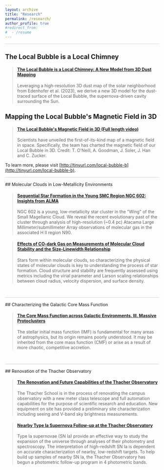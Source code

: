 ```yaml
---
layout: archive
title: "Research"
permalink: /research/
author_profile: true
#redirect_from:
#  - /resume
---
```


<hr style = 'background-color:#CCCAC9  ; border-width:0; color:#CCCAC9; height:1px; width:100%;' />

## The Local Bubble is a Local Chimney

<blockquote class="embedly-card" data-card-align="left"><h4><a href="https://ui.adsabs.harvard.edu/abs/2024arXiv240304961O/abstract">The Local Bubble is a Local Chimney: A New Model from 3D Dust Mapping</a></h4><p>Leveraging a high-resolution 3D dust map of the solar neighborhood from Edenhofer et al. (2023), we derive a new 3D model for the dust-traced surface of the Local Bubble, the supernova-driven cavity surrounding the Sun.</p></blockquote>
<script async src="//cdn.embedly.com/widgets/platform.js" charset="UTF-8"></script>

## Mapping the Local Bubble's Magnetic Field in 3D

<blockquote class="embedly-card"  data-card-align="left"><h4><a href="https://www.youtube.com/watch?v=FqgIrUuEymQ&feature=emb_logo">The Local Bubble's Magnetic Field in 3D (Full length video)</a></h4><p>Scientists have unveiled the first-of-its-kind map of a magnetic field in space. Specifically, the team has charted the magnetic field of our Local Bubble in 3D. Credit: T. O'Neill, A. Goodman, J. Soler, J. Han and C. Zucker.</p></blockquote>
<script async src="//cdn.embedly.com/widgets/platform.js" charset="UTF-8"></script>

To learn more, please visit [http://tinyurl.com/local-bubble-b](http://tinyurl.com/local-bubble-b).


<hr style = 'background-color:#CCCAC9  ; border-width:0; color:#CCCAC9; height:1px; width:100%;' />
## Molecular Clouds in Low-Metallicity Environments 

<blockquote class="embedly-card" data-card-align="left"><h4><a href="https://ui.adsabs.harvard.edu/abs/2022ApJ...938...82O/abstract">Sequential Star Formation in the Young SMC Region NGC 602: Insights from ALMA</a></h4><p>NGC 602 is a young, low-metallicity star cluster in the "Wing" of the Small Magellanic Cloud. We reveal the recent evolutionary past of the cluster through analysis of high-resolution (~0.4 pc) Atacama Large Millimeter/submillimeter Array observations of molecular gas in the associated H II region N90.</p></blockquote>
<script async src="//cdn.embedly.com/widgets/platform.js" charset="UTF-8"></script>

<blockquote class="embedly-card"  data-card-align="left"><h4><a href="https://ui.adsabs.harvard.edu/abs/2022ApJ...933..179O/abstract">Effects of CO-dark Gas on Measurements of Molecular Cloud Stability and the Size-Linewidth Relationship</a></h4><p>Stars form within molecular clouds, so characterizing the physical states of molecular clouds is key to understanding the process of star formation. Cloud structure and stability are frequently assessed using metrics including the virial parameter and Larson scaling relationships between cloud radius, velocity dispersion, and surface density.</p></blockquote>
<script async src="//cdn.embedly.com/widgets/platform.js" charset="UTF-8"></script>


<br>

<hr style = 'background-color:#CCCAC9  ; border-width:0; color:#CCCAC9; height:1px; width:100%;' />
## Characterizing the Galactic Core Mass Function


<blockquote class="embedly-card"  data-card-align="left"><h4><a href="https://ui.adsabs.harvard.edu/abs/2021ApJ...916...45O/abstract">The Core Mass Function across Galactic Environments. III. Massive Protoclusters</a></h4><p>The stellar initial mass function (IMF) is fundamental for many areas of astrophysics, but its origin remains poorly understood. It may be inherited from the core mass function (CMF) or arise as a result of more chaotic, competitive accretion.</p></blockquote>
<script async src="//cdn.embedly.com/widgets/platform.js" charset="UTF-8"></script>

<br>

<hr style = 'background-color:#CCCAC9  ; border-width:0; color:#CCCAC9; height:1px; width:100%;' />
## Renovation of the Thacher Observatory

<blockquote class="embedly-card" data-card-align="left"><h4><a href="https://ui.adsabs.harvard.edu/abs/2016AAS...22714616O/abstract">The Renovation and Future Capabilities of the Thacher Observatory</a></h4><p>The Thacher School is in the process of renovating the campus observatory with a new meter class telescope and full automation capabilities for the purpose of scientific research and education. New equipment on site has provided a preliminary site characterization including seeing and V-band sky brightness measurements.</p></blockquote>
<script async src="//cdn.embedly.com/widgets/platform.js" charset="UTF-8"></script>

<blockquote class="embedly-card" data-card-align="left"><h4><a href="https://ui.adsabs.harvard.edu/abs/2018AAS...23232305S/abstract">Nearby Type Ia Supernova Follow-up at the Thacher Observatory</a></h4><p>Type Ia supernovae (SN Ia) provide an effective way to study the expansion of the universe through analyses of their photometry and spectroscopy. The interpretation of high-redshift SN Ia is dependent on accurate characterization of nearby, low-redshift targets. To help build up samples of nearby SN Ia, the Thacher Observatory has begun a photometric follow-up program in 4 photometric bands.</p></blockquote>
<script async src="//cdn.embedly.com/widgets/platform.js" charset="UTF-8"></script>









